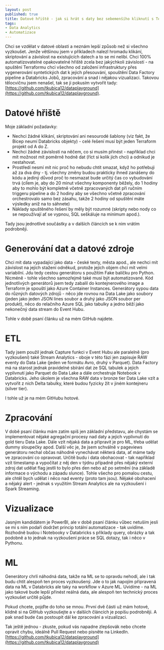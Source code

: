 ```yaml
---
layout: post
published: true
title: Datové hřiště - jak si hrát s daty bez sebemenšího kliknutí s Terraform a Azure
tags:
- Data Analytics
- Automatizace
---
```

Chci se vzdělat v datové oblasti a neznám lepší způsob než si všechno vyzkoušet. Jenže většinou jsem v příkladech nalezl hromadu klikání, skriptování a závislost na existujících datech a to se mi nelíbí. Chci 100% automatizovatelné opakovatelné hřiště zcela bez jakýchkoli závislostí - na spuštění Terraformu chci všechno od založení infrastruktury přes vygenerování syntetických dat k jejich přesouvání, spouštění Data Factory pipeline a Databricks Jobů, zpracování a snad i nějakou vizualizaci. Takovou tělocvičnu jsem nenašel, tak se ji pokusím vytvořit tady: [https://github.com/tkubica12/dataplayground](https://github.com/tkubica12/dataplayground).

# Datové hřiště
Moje základní požadavky:
- Nechci žádné klikání, skriptování ani nesourodé šablony (viz fakt, že Bicep neumí Databricks objekty) - celé řešení musí být jeden Terraform projekt od A do Z.
- Nechci žádné závislosti na něčem, co si musím přinést - například chci mít možnost mít poměrně hodně dat (říct si kolik jich chci) a odnikud je nestahovat.
- Prostředí nesmí mít nic proč ho nebudu chtít smazat, když ho potřebuji až za dva dny - tj. všechny změny budou prakticky ihned zanášeny do kódu a jediný důvod proč to nesmazat bude určitý čas co vybudování trvá (cílem je, aby do 20 minut všechny komponenty běžely, do 1 hodiny aby to mohlo být kompletně včetně zpracovaných dat při ručním triggeru pipeline a do 2 hodiny aby se všechno včetně zpracování orchestrovalo samo bez zásahu, takže 2 hodiny od spuštění máte výsledky aniž na to sáhnete)
- Náklady spuštěného řešení by měly být rozumné (skripty nebo nody co se nepoužívají ať se vypnou, SQL seškáluje na minimum apod.).

Tady jsou jednotlivé součástky a v dalších článcích se k nim vrátím podrobněji.

# Generování dat a datové zdroje
Chci mít data vypadající jako data - české texty, města apod., ale nechci mít závislost na jejich stažení odněkud, protože jejich objem chci mít velmi variabilní. Jdu tedy cestou generátoru s použitím Fake balíčku pro Python. Nicméně - tohle všechno samozřejmě také musí být automatizované. Kód jednotlivých generátorů jsem tedy zabalil do kontejnerového image a Terraform je spouští jako Azure Container Instances. Generátory sypou data do různých datových zdrojů - něco jde rovnou na Data Lake jako soubory (jeden jako jeden JSON lines soubor a druhý jako JSON soubor per produkt), něco do relačního Azure SQL jako tabulky a jedno běží jako nekonečný data stream do Event Hubu.

Tohle v době psaní článku už na mém GitHub najdete.

# ETL
Tady jsem použil jednak Capture funkci v Event Hubu ale paralelně (pro vyzkoušení) také Stream Analytics - oboje v této fázi jen zapisuje RAW eventy do Data Lake (jeden ve formátu Avro, druhý v Parquet). Data Factory má na starost jednak pravidelné sbírání dat ze SQL tabulek a jejich vyplivnutí jako Parquet do Data Lake a dále orchestruje Notebook v Databricks. Jeho úkolem je všechna RAW data v bronze tier Data Lake vzít a vytvořit z nich Delta tabulky, které budou fyzicky žít v jiném kontejneru (silver tier).

I tohle už je na mém GitHubu hotové.

# Zpracování
V době psaní článku mám zatím spíš jen základní představu, ale chystám se implementovat nějaké agregační procesy nad daty a jejich vyplivnutí do gold tieru Data Lake. Dále vzít nějaká data a připravit je pro ML, třeba udělat dummy sloupečky apod. Další věc je, že jsem schválně v pageviews generátoru nechal občas náhodně vynechávat některá data, ať máme tady ve zpracování co opravovat. Určitě budu i data obohacovat - tak například vzít timestamp a vypočítat z něj den v týdnu případně přes nějaký externí zdroj dat udělat flag jestli to bylo přes den nebo až po setmění (na základě informace o východu a západu slunce). Tohle všecho pro pomalou cestu, ale chtěl bych udělat i něco nad eventy (proto tam jsou). Nějaké obohacení a nějaký alert - jednak s využitím Stream Analytics ale na vyzkoušení i Spark Streaming.

# Vizualizace
Jasným kandidátem je PowerBI, ale v době psaní článku vůbec netuším jesli se mi s ním podaří dodržet princip totální automatizace - tak uvidíme. Rozhodně budou i Notebooky v Databricks s příklady query, obrázky a tak podobně a to jednak na vyzkoušení práce se SQL dotazy, tak i něco v Pythonu.

# ML
Generátory chrlí náhodná data, takže na ML se to opravdu nehodí, ale i tak budu chtít alespoň ten proces vyzkoušený. Jde o to jak napojím připravená data na ML v Databricks ale taky na workflow v Azure ML. Uvidíme - na ML jako takové bude lepší přinést reálná data, ale alespoň ten technický proces vyzkoušet určitě půjde.

Pokud chcete, pojďte do toho se mnou. První dvě části už mám hotové, klidně si na GitHub vyzkoušejte a v dalších článcích je popíšu podrobněji. A pak snad bude čas postoupit dál ke zpracování a vizualizaci.

Tak ještě jednou - zkuste, pokud vás napadne zlepšovák nebo chcete opravit chybu, ideálně Pull Request nebo písněte na LinkedIn.
[https://github.com/tkubica12/dataplayground](https://github.com/tkubica12/dataplayground)
